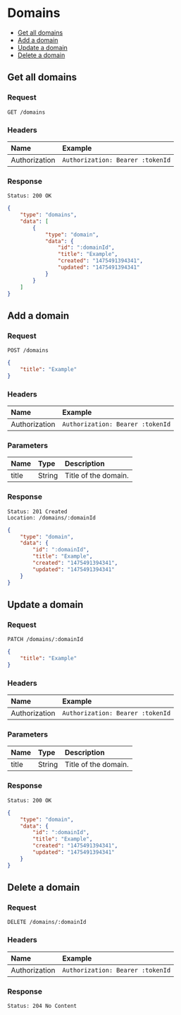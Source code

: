 # Domains

- [Get all domains](#get-all-domains)
- [Add a domain](#add-a-domain)
- [Update a domain](#update-a-domain)
- [Delete a domain](#delete-a-domain)

## Get all domains

### Request

```
GET /domains
```

### Headers

| Name | Example |
|:-----------|:------------|
| Authorization | `Authorization: Bearer :tokenId` |

### Response

```
Status: 200 OK
```

```json
{
	"type": "domains",
	"data": [
		{
			"type": "domain",
			"data": {
				"id": ":domainId",
				"title": "Example",
				"created": "1475491394341",
				"updated": "1475491394341"
			}
		}
	]
}
```

## Add a domain

### Request

```
POST /domains
```

```json
{
	"title": "Example"
}
```

### Headers

| Name | Example |
|:-----------|:------------|
| Authorization | `Authorization: Bearer :tokenId` |

### Parameters

| Name | Type | Description |
|:-----------|:------------|:------------|
| title | String | Title of the domain. |

### Response

```
Status: 201 Created
Location: /domains/:domainId
```

```json
{
	"type": "domain",
	"data": {
		"id": ":domainId",
		"title": "Example",
		"created": "1475491394341",
		"updated": "1475491394341"
	}
}
```

## Update a domain

### Request

```
PATCH /domains/:domainId
```

```json
{
	"title": "Example"
}
```

### Headers

| Name | Example |
|:-----------|:------------|
| Authorization | `Authorization: Bearer :tokenId` |

### Parameters

| Name | Type | Description |
|:-----------|:------------|:------------|
| title | String | Title of the domain. |

### Response

```
Status: 200 OK
```

```json
{
	"type": "domain",
	"data": {
		"id": ":domainId",
		"title": "Example",
		"created": "1475491394341",
		"updated": "1475491394341"
	}
}
```

## Delete a domain

### Request

```
DELETE /domains/:domainId
```

### Headers

| Name | Example |
|:-----------|:------------|
| Authorization | `Authorization: Bearer :tokenId` |

### Response

```
Status: 204 No Content
```